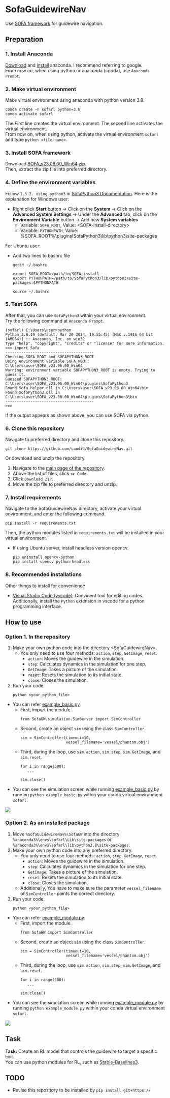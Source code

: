 # SofaGuidewireNav
Use [SOFA framework](https://github.com/sofa-framework/sofa) for guidewire navigation.


## Preparation
### 1. Install Anaconda
[Download](https://www.anaconda.com/download/success) and [install](https://docs.anaconda.com/free/anaconda/install/windows/) anaconda. I recommend referring to google.   
From now on, when using python or anaconda (conda), use `Anaconda Prompt`.
### 2. Make virtual environment
Make virtual environment using anaconda with python version 3.8.
```
conda create -n sofarl python=3.8
conda activate sofarl
```
The First line creates the virtual environment. The second line activates the virtual environment.   
From now on, when using python, activate the virtual environment `sofarl` and type `python <file-name>`.

### 3. Install SOFA framework
Download [SOFA_v23.06.00_Win64.zip](https://github.com/sofa-framework/sofa/releases/tag/v23.06.00).   
Then, extract the zip file into preferred directory.   

### 4. Define the environment variables
Follow `1.3.2. using python3` in [SofaPython3 Documentation](https://sofapython3.readthedocs.io/en/latest/content/Installation.html#using-python3). Here is the explanation for Windows user:   
- Right click **Start** button -> Click on the **System** -> Click on the **Advanced System Settings** -> Under the **Advanced** tab, click on the **Environment Variable** button -> Add new **System variables**
   - Variable: `SOFA_ROOT`, Value: \<SOFA-install-directory>
   - Variable: `PYTHONPATH`, Value: %SOFA_ROOT%\plugins\SofaPython3\lib\python3\site-packages   

For Ubuntu user:    
* Add two lines to bashrc file
   ```
   gedit ~/.bashrc
   ```
   ```
   export SOFA_ROOT=/path/to/SOFA_install
   export PYTHONPATH=/path/to/SofaPython3/lib/python3/site-packages:$PYTHONPATH
   ```
   ```
   source ~/.bashrc
   ```

### 5. Test SOFA
After that, you can use `SofaPython3` within your virtual environment.   
Try the following command at `Anaconda Prompt`.
```
(sofarl) C:\Users\user>python
Python 3.8.19 (default, Mar 20 2024, 19:55:45) [MSC v.1916 64 bit (AMD64)] :: Anaconda, Inc. on win32
Type "help", "copyright", "credits" or "license" for more information.
>>> import Sofa
---------------------------------------
Checking SOFA_ROOT and SOFAPYTHON3_ROOT
Using environment variable SOFA_ROOT: C:\Users\user\SOFA_v23.06.00_Win64
Warning: environment variable SOFAPYTHON3_ROOT is empty. Trying to guess it.
Guessed SOFAPYTHON3_ROOT: C:\Users\user\SOFA_v23.06.00_Win64\plugins\SofaPython3
Found Sofa.Helper.dll in C:\Users\user\SOFA_v23.06.00_Win64\bin
Found SofaPython3.dll in C:\Users\user\SOFA_v23.06.00_Win64\plugins\SofaPython3\bin
---------------------------------------
>>>
```
If the output appears as shown above, you can use SOFA via python.

### 6. Clone this repository
Navigate to preferred directory and clone this repository.
```
git clone https://github.com/candi4/SofaGuidewireNav.git
```
Or download and unzip the repository.   
   1. Navigate to the [main page of the repository](https://github.com/candi4/SofaGuidewireNav). 
   2. Above the list of files, click `<> Code`. 
   3. Click `Download ZIP`. 
   4. Move the zip file to preferred directory and unzip. 

### 7. Install requirements
Navigate to the SofaGuidewireNav directory, activate your virtual environment, and enter the following command.
```
pip install -r requirements.txt
```
Then, the python modules listed in `requirements.txt` will be installed in your virtual environment.    
* If using Ubuntu server, install headless version opencv.
   ```
   pip uninstall opencv-python
   pip install opencv-python-headless
   ```

### 8. Recommended installations
Other things to install for convenience   
- [Visual Studio Code (vscode)](https://code.visualstudio.com/): Convinent tool for editing codes. Additionally, install the `Python` extension in vscode for a python programming interface.

## How to use   
### Option 1. In the repository   
1. Make your own python code into the directory \<SofaGuidewireNav>.   
   * You only need to use four methods: `action`, `step`, `GetImage`, `reset`.
      * `action`: Moves the guidewire in the simulation.   
      * `step`: Calculates dynamics in the simulation for one step.   
      * `GetImage`: Takes a picture of the simulation.      
      * `reset`: Resets the simulation to its initial state. 
      * `close`: Closes the simulation.   
2. Run your code. 
   ```
   python <your_python_file>
   ```   
- You can refer [example_basic.py](example_basic.py).   
   * First, import the module.   
      ```
      from SofaGW.simulation.SimServer import SimController
      ```
   * Second, create an object `sim` using the class `SimController`.
      ```
      sim = SimController(timeout=10,
                          vessel_filename='vessel/phantom.obj')
      ```
   * Third, during the loop, use `sim.action`, `sim.step`, `sim.GetImage`, and `sim.reset`.   
      ```
      for i in range(500):
         ...

      sim.close()
      ```
 - You can see the simulation screen while running [example_basic.py](example_basic.py) by running `python example_basic.py` within your conda virtual environment `sofarl`.   
 <img src="readme_files/example.gif">

### Option 2. As an installed package
1. Move `%SofaGuidewireNav%\SofaGW` into the directory `%anaconda3%\envs\sofarl\Lib\site-packages` or `%anaconda3%\envs\sofarl\lib\python3.8\site-packages`.
2. Make your own python code into any preferred directory.
   * You only need to use four methods: `action`, `step`, `GetImage`, `reset`.
      * `action`: Moves the guidewire in the simulation.   
      * `step`: Calculates dynamics in the simulation for one step.   
      * `GetImage`: Takes a picture of the simulation.      
      * `reset`: Resets the simulation to its initial state. 
      * `close`: Closes the simulation.   
    * Additionally, You have to make sure the parameter `vessel_filename` of `SimController` points the correct directory.
3. Run your code. 
   ```
   python <your_python_file>
   ```   
- You can refer [example_module.py](example_module.py).   
   * First, import the module.   
      ```
      from SofaGW import SimController
      ```
   * Second, create an object `sim` using the class `SimController`.
      ```
      sim = SimController(timeout=10,
                          vessel_filename='vessel/phantom.obj')
      ```
   * Third, during the loop, use `sim.action`, `sim.step`, `sim.GetImage`, and `sim.reset`.   
      ```
      for i in range(500):
         ...

      sim.close()
      ```
 - You can see the simulation screen while running [example_module.py](example_module.py) by running `python example_module.py` within your conda virtual environment `sofarl`.   
 <img src="readme_files/example.gif">


## Task
**Task:** Create an RL model that controls the guidewire to target a specific exit.   
You can use python modules for RL, such as [Stable-Baselines3](https://stable-baselines3.readthedocs.io/en/master/).

## TODO
* Revise this repository to be installed by `pip install git+https://`
